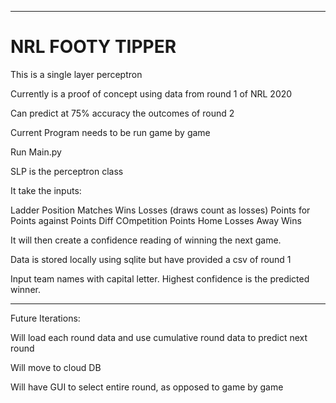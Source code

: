 *****
# **NRL FOOTY TIPPER** 
This is a single layer perceptron

Currently is a proof of concept using data from round 1 of NRL 2020

Can predict at 75% accuracy the outcomes of round 2

Current Program needs to be run game by game

Run Main.py

SLP is the perceptron class

It take the inputs: 

Ladder Position
Matches
Wins 
Losses (draws count as losses)
Points for 
Points against
Points Diff
COmpetition Points
Home Losses
Away Wins

It will then create a confidence reading of winning the next game. 

Data is stored locally using sqlite but have provided a csv of round 1

Input team names with capital letter. 
Highest confidence is the predicted winner. 

******

Future Iterations: 

Will load each round data and use cumulative round data to predict next round

Will move to cloud DB

Will have GUI to select entire round, as opposed to game by game




